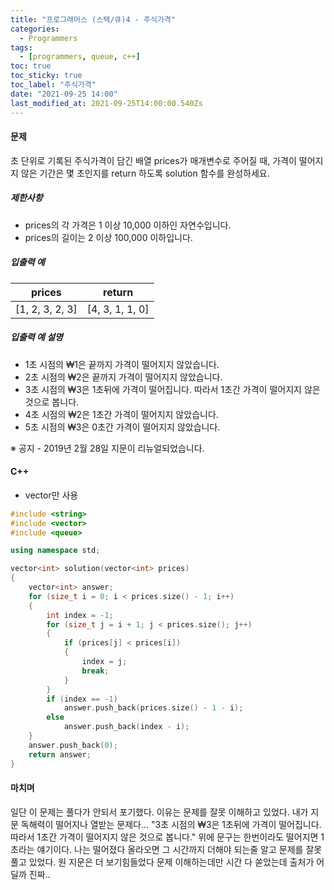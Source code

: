 ```yaml
---
title: "프로그래머스 (스택/큐)4 - 주식가격"
categories:
  - Programmers
tags:
  - [programmers, queue, c++]
toc: true
toc_sticky: true
toc_label: "주식가격"
date: "2021-09-25 14:00"
last_modified_at: 2021-09-25T14:00:00.540Zs
---
```


#### 문제

초 단위로 기록된 주식가격이 담긴 배열 prices가 매개변수로 주어질 때, 가격이 떨어지지 않은 기간은 몇 초인지를 return 하도록 solution 함수를 완성하세요.

##### 제한사항

- prices의 각 가격은 1 이상 10,000 이하인 자연수입니다.
- prices의 길이는 2 이상 100,000 이하입니다.

##### 입출력 예

| prices          | return          |
| --------------- | --------------- |
| [1, 2, 3, 2, 3] | [4, 3, 1, 1, 0] |

##### 입출력 예 설명

- 1초 시점의 ₩1은 끝까지 가격이 떨어지지 않았습니다.
- 2초 시점의 ₩2은 끝까지 가격이 떨어지지 않았습니다.
- 3초 시점의 ₩3은 1초뒤에 가격이 떨어집니다. 따라서 1초간 가격이 떨어지지 않은 것으로 봅니다.
- 4초 시점의 ₩2은 1초간 가격이 떨어지지 않았습니다.
- 5초 시점의 ₩3은 0초간 가격이 떨어지지 않았습니다.

※ 공지 - 2019년 2월 28일 지문이 리뉴얼되었습니다.

#### C++

* vector만 사용

```c++
#include <string>
#include <vector>
#include <queue>

using namespace std;

vector<int> solution(vector<int> prices)
{
    vector<int> answer;
    for (size_t i = 0; i < prices.size() - 1; i++)
    {
        int index = -1;
        for (size_t j = i + 1; j < prices.size(); j++)
        {
            if (prices[j] < prices[i])
            {
                index = j;
                break;
            }
        }
        if (index == -1)
            answer.push_back(prices.size() - 1 - i);
        else
            answer.push_back(index - i);
    }
    answer.push_back(0);
    return answer;
}
```

#### 마치며

일단 이 문제는 풀다가 안되서 포기했다. 이유는 문제를 잘못 이해하고 있었다. 내가 지문 독해력이 떨어지나 열받는 문제다... "3초 시점의 ₩3은 1초뒤에 가격이 떨어집니다. 따라서 1초간 가격이 떨어지지 않은 것으로 봅니다." 위에 문구는 한번이라도 떨어지면 1초라는 얘기이다. 나는 떨어졌다 올라오면 그 시간까지 더해야 되는줄 알고 문제를 잘못 풀고 있었다. 원 지문은 더 보기힘들었다 문제 이해하는데만 시간 다 쏟았는데 출처가 어딜까 진짜..